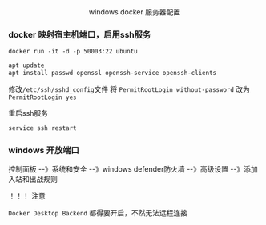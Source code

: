 <center>windows docker 服务器配置</center>

### docker 映射宿主机端口，启用ssh服务

```ba
docker run -it -d -p 50003:22 ubuntu
```

```bash
apt update
apt install passwd openssl openssh-service openssh-clients
```

修改`/etc/ssh/sshd_config`文件
将 `PermitRootLogin without-password` 改为 `PermitRootLogin yes`

重启ssh服务

```bash
service ssh restart
```



### windows 开放端口

控制面板 --》系统和安全 --》windows defender防火墙 --》高级设置 --》添加入站和出战规则

！！！ 注意

`Docker Desktop Backend` 都得要开启，不然无法远程连接